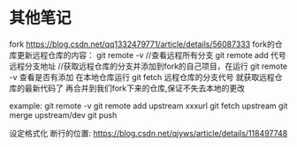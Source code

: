 # 其他笔记
fork
https://blog.csdn.net/qq1332479771/article/details/56087333
fork的仓库更新远程仓库的内容：
    git remote -v  //查看远程所有分支
    git remote add  代号 远程分支地址  //获取远程仓库的分支并添加到fork的自己项目，在运行 git remote -v 查看是否有添加
    在本地仓库运行
        git fetch  远程仓库的分支代号   就获取远程仓库的最新代码了
    再合并到我们fork下来的仓库,保证不失去本地的更改

  example:
   git remote -v
   git remote add upstream  xxxurl
   git fetch upstream
   git merge upstream/dev
   git push



设定格式化 断行的位置:
https://blog.csdn.net/qjyws/article/details/118497748